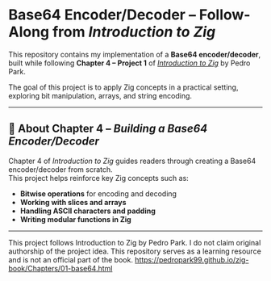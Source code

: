 # Base64 Encoder/Decoder – Follow-Along from *Introduction to Zig*

This repository contains my implementation of a **Base64 encoder/decoder**, built while following **Chapter 4 – Project 1** of [*Introduction to Zig*](https://pedropark99.github.io/zig-book/) by Pedro Park.  

The goal of this project is to apply Zig concepts in a practical setting, exploring bit manipulation, arrays, and string encoding.

---

## 📖 About Chapter 4 – *Building a Base64 Encoder/Decoder*  
Chapter 4 of *Introduction to Zig* guides readers through creating a Base64 encoder/decoder from scratch.  
This project helps reinforce key Zig concepts such as:  

- **Bitwise operations** for encoding and decoding  
- **Working with slices and arrays**  
- **Handling ASCII characters and padding**  
- **Writing modular functions in Zig**  

---

This project follows Introduction to Zig by Pedro Park. I do not claim original authorship of the project idea.
This repository serves as a learning resource and is not an official part of the book.
https://pedropark99.github.io/zig-book/Chapters/01-base64.html
